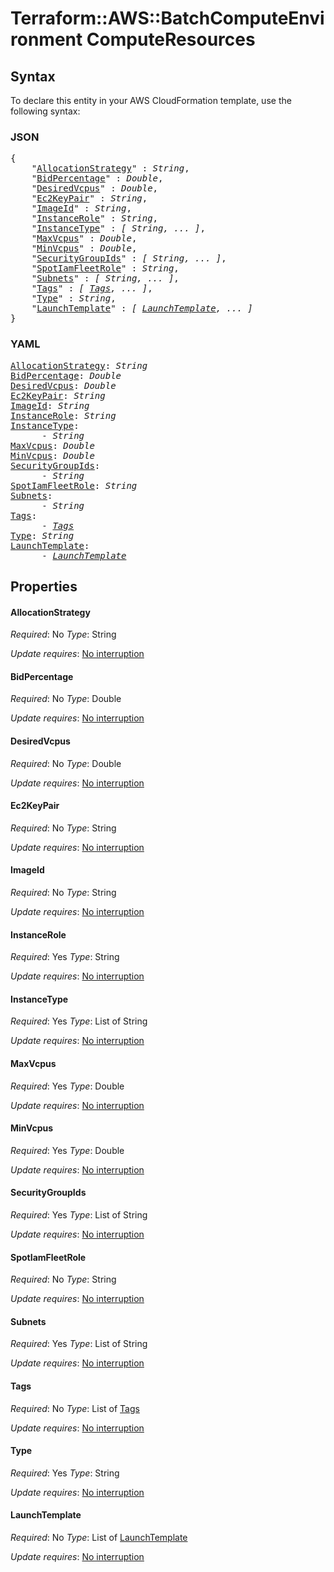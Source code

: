 # Terraform::AWS::BatchComputeEnvironment ComputeResources

## Syntax

To declare this entity in your AWS CloudFormation template, use the following syntax:

### JSON

<pre>
{
    "<a href="#allocationstrategy" title="AllocationStrategy">AllocationStrategy</a>" : <i>String</i>,
    "<a href="#bidpercentage" title="BidPercentage">BidPercentage</a>" : <i>Double</i>,
    "<a href="#desiredvcpus" title="DesiredVcpus">DesiredVcpus</a>" : <i>Double</i>,
    "<a href="#ec2keypair" title="Ec2KeyPair">Ec2KeyPair</a>" : <i>String</i>,
    "<a href="#imageid" title="ImageId">ImageId</a>" : <i>String</i>,
    "<a href="#instancerole" title="InstanceRole">InstanceRole</a>" : <i>String</i>,
    "<a href="#instancetype" title="InstanceType">InstanceType</a>" : <i>[ String, ... ]</i>,
    "<a href="#maxvcpus" title="MaxVcpus">MaxVcpus</a>" : <i>Double</i>,
    "<a href="#minvcpus" title="MinVcpus">MinVcpus</a>" : <i>Double</i>,
    "<a href="#securitygroupids" title="SecurityGroupIds">SecurityGroupIds</a>" : <i>[ String, ... ]</i>,
    "<a href="#spotiamfleetrole" title="SpotIamFleetRole">SpotIamFleetRole</a>" : <i>String</i>,
    "<a href="#subnets" title="Subnets">Subnets</a>" : <i>[ String, ... ]</i>,
    "<a href="#tags" title="Tags">Tags</a>" : <i>[ <a href="computeresources-tags.md">Tags</a>, ... ]</i>,
    "<a href="#type" title="Type">Type</a>" : <i>String</i>,
    "<a href="#launchtemplate" title="LaunchTemplate">LaunchTemplate</a>" : <i>[ <a href="computeresources-launchtemplate.md">LaunchTemplate</a>, ... ]</i>
}
</pre>

### YAML

<pre>
<a href="#allocationstrategy" title="AllocationStrategy">AllocationStrategy</a>: <i>String</i>
<a href="#bidpercentage" title="BidPercentage">BidPercentage</a>: <i>Double</i>
<a href="#desiredvcpus" title="DesiredVcpus">DesiredVcpus</a>: <i>Double</i>
<a href="#ec2keypair" title="Ec2KeyPair">Ec2KeyPair</a>: <i>String</i>
<a href="#imageid" title="ImageId">ImageId</a>: <i>String</i>
<a href="#instancerole" title="InstanceRole">InstanceRole</a>: <i>String</i>
<a href="#instancetype" title="InstanceType">InstanceType</a>: <i>
      - String</i>
<a href="#maxvcpus" title="MaxVcpus">MaxVcpus</a>: <i>Double</i>
<a href="#minvcpus" title="MinVcpus">MinVcpus</a>: <i>Double</i>
<a href="#securitygroupids" title="SecurityGroupIds">SecurityGroupIds</a>: <i>
      - String</i>
<a href="#spotiamfleetrole" title="SpotIamFleetRole">SpotIamFleetRole</a>: <i>String</i>
<a href="#subnets" title="Subnets">Subnets</a>: <i>
      - String</i>
<a href="#tags" title="Tags">Tags</a>: <i>
      - <a href="computeresources-tags.md">Tags</a></i>
<a href="#type" title="Type">Type</a>: <i>String</i>
<a href="#launchtemplate" title="LaunchTemplate">LaunchTemplate</a>: <i>
      - <a href="computeresources-launchtemplate.md">LaunchTemplate</a></i>
</pre>

## Properties

#### AllocationStrategy

_Required_: No
_Type_: String

_Update requires_: [No interruption](https://docs.aws.amazon.com/AWSCloudFormation/latest/UserGuide/using-cfn-updating-stacks-update-behaviors.html#update-no-interrupt)

#### BidPercentage

_Required_: No
_Type_: Double

_Update requires_: [No interruption](https://docs.aws.amazon.com/AWSCloudFormation/latest/UserGuide/using-cfn-updating-stacks-update-behaviors.html#update-no-interrupt)

#### DesiredVcpus

_Required_: No
_Type_: Double

_Update requires_: [No interruption](https://docs.aws.amazon.com/AWSCloudFormation/latest/UserGuide/using-cfn-updating-stacks-update-behaviors.html#update-no-interrupt)

#### Ec2KeyPair

_Required_: No
_Type_: String

_Update requires_: [No interruption](https://docs.aws.amazon.com/AWSCloudFormation/latest/UserGuide/using-cfn-updating-stacks-update-behaviors.html#update-no-interrupt)

#### ImageId

_Required_: No
_Type_: String

_Update requires_: [No interruption](https://docs.aws.amazon.com/AWSCloudFormation/latest/UserGuide/using-cfn-updating-stacks-update-behaviors.html#update-no-interrupt)

#### InstanceRole

_Required_: Yes
_Type_: String

_Update requires_: [No interruption](https://docs.aws.amazon.com/AWSCloudFormation/latest/UserGuide/using-cfn-updating-stacks-update-behaviors.html#update-no-interrupt)

#### InstanceType

_Required_: Yes
_Type_: List of String

_Update requires_: [No interruption](https://docs.aws.amazon.com/AWSCloudFormation/latest/UserGuide/using-cfn-updating-stacks-update-behaviors.html#update-no-interrupt)

#### MaxVcpus

_Required_: Yes
_Type_: Double

_Update requires_: [No interruption](https://docs.aws.amazon.com/AWSCloudFormation/latest/UserGuide/using-cfn-updating-stacks-update-behaviors.html#update-no-interrupt)

#### MinVcpus

_Required_: Yes
_Type_: Double

_Update requires_: [No interruption](https://docs.aws.amazon.com/AWSCloudFormation/latest/UserGuide/using-cfn-updating-stacks-update-behaviors.html#update-no-interrupt)

#### SecurityGroupIds

_Required_: Yes
_Type_: List of String

_Update requires_: [No interruption](https://docs.aws.amazon.com/AWSCloudFormation/latest/UserGuide/using-cfn-updating-stacks-update-behaviors.html#update-no-interrupt)

#### SpotIamFleetRole

_Required_: No
_Type_: String

_Update requires_: [No interruption](https://docs.aws.amazon.com/AWSCloudFormation/latest/UserGuide/using-cfn-updating-stacks-update-behaviors.html#update-no-interrupt)

#### Subnets

_Required_: Yes
_Type_: List of String

_Update requires_: [No interruption](https://docs.aws.amazon.com/AWSCloudFormation/latest/UserGuide/using-cfn-updating-stacks-update-behaviors.html#update-no-interrupt)

#### Tags

_Required_: No
_Type_: List of <a href="computeresources-tags.md">Tags</a>

_Update requires_: [No interruption](https://docs.aws.amazon.com/AWSCloudFormation/latest/UserGuide/using-cfn-updating-stacks-update-behaviors.html#update-no-interrupt)

#### Type

_Required_: Yes
_Type_: String

_Update requires_: [No interruption](https://docs.aws.amazon.com/AWSCloudFormation/latest/UserGuide/using-cfn-updating-stacks-update-behaviors.html#update-no-interrupt)

#### LaunchTemplate

_Required_: No
_Type_: List of <a href="computeresources-launchtemplate.md">LaunchTemplate</a>

_Update requires_: [No interruption](https://docs.aws.amazon.com/AWSCloudFormation/latest/UserGuide/using-cfn-updating-stacks-update-behaviors.html#update-no-interrupt)

